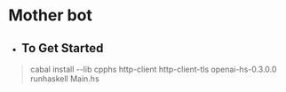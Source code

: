 # Mother bot
- ## To Get Started
> cabal install --lib cpphs http-client http-client-tls openai-hs-0.3.0.0
> runhaskell Main.hs

